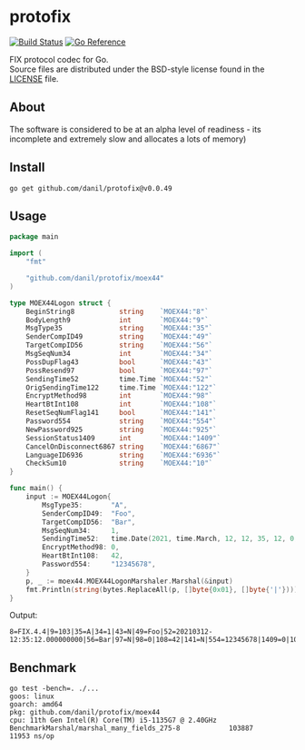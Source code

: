 # protofix

[![Build Status](https://cloud.drone.io/api/badges/danil/protofix/status.svg)](https://cloud.drone.io/danil/protofix)
[![Go Reference](https://pkg.go.dev/badge/github.com/danil/protofix.svg)](https://pkg.go.dev/github.com/danil/protofix)

FIX protocol codec for Go.  
Source files are distributed under the BSD-style license
found in the [LICENSE](./LICENSE) file.

## About

The software is considered to be at an alpha level of readiness -
its incomplete and extremely slow and allocates a lots of memory)

## Install

    go get github.com/danil/protofix@v0.0.49

## Usage

```go
package main

import (
    "fmt"

    "github.com/danil/protofix/moex44"
)

type MOEX44Logon struct {
    BeginString8           string    `MOEX44:"8"`
    BodyLength9            int       `MOEX44:"9"`
    MsgType35              string    `MOEX44:"35"`
    SenderCompID49         string    `MOEX44:"49"`
    TargetCompID56         string    `MOEX44:"56"`
    MsgSeqNum34            int       `MOEX44:"34"`
    PossDupFlag43          bool      `MOEX44:"43"`
    PossResend97           bool      `MOEX44:"97"`
    SendingTime52          time.Time `MOEX44:"52"`
    OrigSendingTime122     time.Time `MOEX44:"122"`
    EncryptMethod98        int       `MOEX44:"98"`
    HeartBtInt108          int       `MOEX44:"108"`
    ResetSeqNumFlag141     bool      `MOEX44:"141"`
    Password554            string    `MOEX44:"554"`
    NewPassword925         string    `MOEX44:"925"`
    SessionStatus1409      int       `MOEX44:"1409"`
    CancelOnDisconnect6867 string    `MOEX44:"6867"`
    LanguageID6936         string    `MOEX44:"6936"`
    CheckSum10             string    `MOEX44:"10"`
}

func main() {
    input := MOEX44Logon{
        MsgType35:       "A",
        SenderCompID49:  "Foo",
        TargetCompID56:  "Bar",
        MsgSeqNum34:     1,
        SendingTime52:   time.Date(2021, time.March, 12, 12, 35, 12, 0, time.UTC),
        EncryptMethod98: 0,
        HeartBtInt108:   42,
        Password554:     "12345678",
    }
    p, _ := moex44.MOEX44LogonMarshaler.Marshal(&input)
    fmt.Println(string(bytes.ReplaceAll(p, []byte{0x01}, []byte{'|'})))
}
```

Output:

```
8=FIX.4.4|9=103|35=A|34=1|43=N|49=Foo|52=20210312-12:35:12.000000000|56=Bar|97=N|98=0|108=42|141=N|554=12345678|1409=0|10=060|
```

## Benchmark

```
go test -bench=. ./...
goos: linux
goarch: amd64
pkg: github.com/danil/protofix/moex44
cpu: 11th Gen Intel(R) Core(TM) i5-1135G7 @ 2.40GHz
BenchmarkMarshal/marshal_many_fields_275-8         	  103887	     11953 ns/op
```
